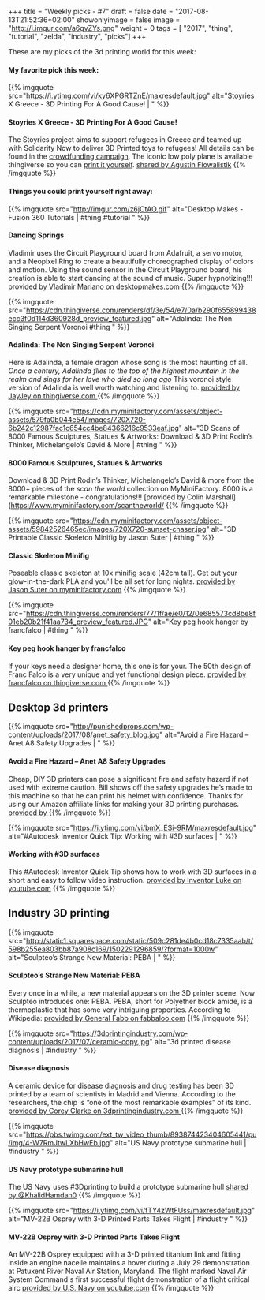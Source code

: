 +++
title = "Weekly picks - #7"
draft = false
date = "2017-08-13T21:52:36+02:00"
showonlyimage = false
image = "http://i.imgur.com/a6gvZYs.png"
weight = 0
tags = [ "2017", "thing", "tutorial", "zelda", "industry",  "picks"]
+++
<!--more-->
These are my picks of the 3d printing world for this week:

#### My favorite pick this week:

{{% imgquote src="https://i.ytimg.com/vi/ky6XPGRTZnE/maxresdefault.jpg" alt="Stoyries X Greece - 3D Printing For A Good Cause! | " %}}
#### Stoyries X Greece - 3D Printing For A Good Cause!
The Stoyries project aims to support refugees in Greece and teamed up with Solidarity Now to deliver 3D Printed toys to refugees! All details can be found in the [crowdfunding campaign](https://www.verkami.com/projects/18170-stoyries-x-grecia). The iconic low poly plane is available thingiverse so you can [print it yourself](https://www.youtube.com/watch?v=ky6XPGRTZnE).
[shared by Agustin Flowalistik](https://www.youtube.com/watch?v=ky6XPGRTZnE)
{{% /imgquote %}}

#### Things you could print yourself right away:

{{% imgquote src="http://imgur.com/z6jCtAO.gif" alt="Desktop Makes - Fusion 360 Tutorials | #thing #tutorial " %}}
#### Dancing Springs
Vladimir uses the Circuit Playground board from Adafruit, a servo motor, and a Neopixel Ring to create a beautifully choreographed display of colors and motion. Using the sound sensor in the Circuit Playground board, his creation is able to start dancing at the sound of music. Super hypnotizing!!!
[provided by Vladimir Mariano on desktopmakes.com](https://www.desktopmakes.com/single-post/2017/07/20/Dancing-Springs)
{{% /imgquote %}}

{{% imgquote src="https://cdn.thingiverse.com/renders/df/3e/54/e7/0a/b290f655899438ecc3f0d114d360928d_preview_featured.jpg" alt="Adalinda: The Non Singing Serpent Voronoi #thing " %}}
#### Adalinda: The Non Singing Serpent Voronoi
Here is Adalinda, a female dragon whose song is the most haunting of all. *Once a century, Adalinda flies to the top of the highest mountain in the realm and sings for her love who died so long ago*
This voronoi style version of Adalinda is well worth watching and listening to.
[provided by JayJey on thingiverse.com ](https://www.thingiverse.com/thing:2475207)
{{% /imgquote %}}

{{% imgquote src="https://cdn.myminifactory.com/assets/object-assets/579fa0b044e54/images/720X720-6b242c12987fac1c654cc4be84366216c9533eaf.jpg" alt="3D Scans of 8000 Famous Sculptures, Statues & Artworks: Download & 3D Print Rodin’s Thinker, Michelangelo’s David & More | #thing " %}}
#### 8000 Famous Sculptures, Statues & Artworks
Download & 3D Print Rodin’s Thinker, Michelangelo’s David & more from the 8000+ pieces of the *scan the world* collection on MyMiniFactory. 8000 is a remarkable milestone - congratulations!!!
[provided by Colin Marshall](https://www.myminifactory.com/scantheworld/
{{% /imgquote %}}

{{% imgquote src="https://cdn.myminifactory.com/assets/object-assets/59842526465ec/images/720X720-sunset-chaser.jpg" alt="3D Printable Classic Skeleton Minifig by Jason Suter | #thing " %}}
#### Classic Skeleton Minifig
Poseable classic skeleton at 10x minifig scale (42cm tall). Get out your glow-in-the-dark PLA and you'll be all set for long nights.
[provided by Jason Suter on myminifactory.com](https://www.myminifactory.com/object/classic-skeleton-minifig-42077)
{{% /imgquote %}}

{{% imgquote src="https://cdn.thingiverse.com/renders/77/1f/ae/e0/12/0e685573cd8be8f01eb20b21f41aa734_preview_featured.JPG" alt="Key peg hook hanger by francfalco | #thing " %}}
#### Key peg hook hanger by francfalco
If your keys need a designer home, this one is for your. The 50th design of Franc Falco is a very unique and yet functional design piece.
[provided by francfalco on thingiverse.com ](https://www.thingiverse.com/thing:2469541)
{{% /imgquote %}}

## Desktop 3d printers

{{% imgquote src="http://punishedprops.com/wp-content/uploads/2017/08/anet_safety_blog.jpg" alt="Avoid a Fire Hazard – Anet A8 Safety Upgrades | " %}}
#### Avoid a Fire Hazard – Anet A8 Safety Upgrades
Cheap, DIY 3D printers can pose a significant fire and safety hazard if not used with extreme caution. Bill shows off the safety upgrades he’s made to this machine so that he can print his helmet with confidence.  Thanks for using our Amazon affiliate links for making your 3D printing purchases.
[provided by ](http://punishedprops.com/2017/08/11/anet-a8-safety-upgrades/)
{{% /imgquote %}}

{{% imgquote src="https://i.ytimg.com/vi/bmX_ESi-9RM/maxresdefault.jpg" alt="#Autodesk Inventor Quick Tip: Working with #3D surfaces | " %}}
#### Working with #3D surfaces
This #Autodesk Inventor Quick Tip shows how to work with 3D surfaces in a short and easy to follow video instruction.
[provided by Inventor Luke on youtube.com](https://www.youtube.com/watch?v=bmX_ESi-9RM)
{{% /imgquote %}}

## Industry 3D printing

{{% imgquote src="http://static1.squarespace.com/static/509c281de4b0cd18c7335aab/t/598b255ea803bb87a908c169/1502291296859/?format=1000w" alt="Sculpteo’s Strange New Material: PEBA | " %}}
#### Sculpteo’s Strange New Material: PEBA
Every once in a while, a new material appears on the 3D printer scene. Now Sculpteo introduces one: PEBA.  PEBA, short for Polyether block amide, is a thermoplastic that has some very intriguing properties. According to Wikipedia:
[provided by General Fabb on fabbaloo.com](http://www.fabbaloo.com/blog/2017/8/10/scultpeos-strange-new-material-peba)
{{% /imgquote %}}

{{% imgquote src="https://3dprintingindustry.com/wp-content/uploads/2017/07/ceramic-copy.jpg" alt="3d printed disease diagnosis | #industry " %}}
#### Disease diagnosis
A ceramic device for disease diagnosis and drug testing has been 3D printed by a team of scientists in Madrid and Vienna. According to the researchers, the chip is “one of the most remarkable examples” of its kind.
[provided by Corey Clarke on 3dprintingindustry.com ](https://3dprintingindustry.com/news/ceramic-3d-printing-steps-forward-end-animal-testing-119311/)
{{% /imgquote %}}

{{% imgquote src="https://pbs.twimg.com/ext_tw_video_thumb/893874423404605441/pu/img/4-W7RmJtwLXbHwEb.jpg" alt="US Navy prototype submarine hull | #industry " %}}
#### US Navy prototype submarine hull
The US Navy uses #3Dprinting to build a prototype submarine hull
[shared by @KhalidHamdan0](https://twitter.com/KhalidHamdan0/status/893875445204221954)
{{% /imgquote %}}

{{% imgquote src="https://i.ytimg.com/vi/fTY4zWtFUss/maxresdefault.jpg" alt="MV-22B Osprey with 3-D Printed Parts Takes Flight | #industry " %}}
#### MV-22B Osprey with 3-D Printed Parts Takes Flight
An MV-22B Osprey equipped with a 3-D printed titanium link and fitting inside an engine nacelle maintains a hover during a July 29 demonstration at Patuxent River Naval Air Station, Maryland. The flight marked Naval Air System Command's first successful flight demonstration of a flight critical airc
[provided by U.S. Navy on youtube.com](https://www.youtube.com/watch?v=fTY4zWtFUss)
{{% /imgquote %}}
